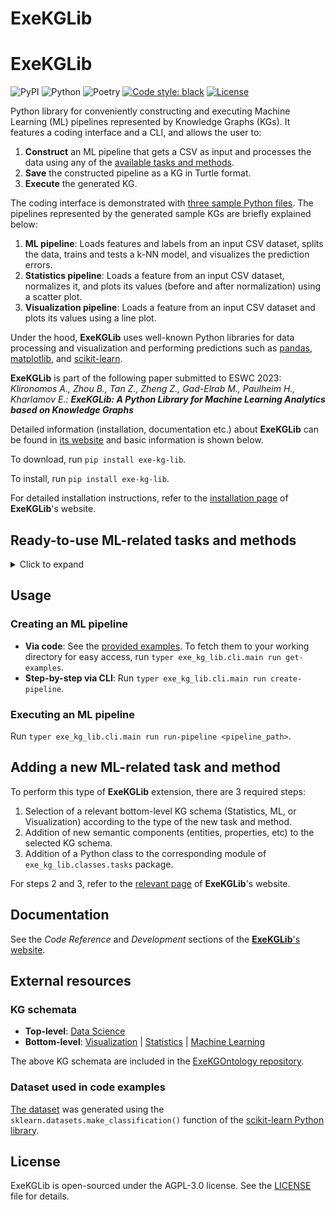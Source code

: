 # ExeKGLib
# ExeKGLib

![PyPI](https://img.shields.io/pypi/v/exe-kg-lib)
![Python](https://img.shields.io/badge/python-v3.8+-blue.svg)
![Poetry](https://img.shields.io/badge/poetry-v1.2.2-blue)
[![Code style: black][black-badge]][black]
[![License](https://img.shields.io/badge/license-AGPL%203.0-blue)](https://www.gnu.org/licenses/agpl-3.0.en.html)

[//]: # (--8<-- [start:overview])
Python library for conveniently constructing and executing Machine Learning (ML) pipelines represented by Knowledge Graphs (KGs). It features a coding interface and a CLI, and allows the user to:

1. **Construct** an ML pipeline that gets a CSV as input and processes the data using any of the [available tasks and methods](https://github.com/boschresearch/ExeKGLib/tree/main/README.md#Ready-to-use-ML-related-tasks-and-methods).
2. **Save** the constructed pipeline as a KG in Turtle format.
3. **Execute** the generated KG.

The coding interface is demonstrated with [three sample Python files](https://github.com/boschresearch/ExeKGLib/tree/main/examples). The pipelines represented by the generated sample KGs are briefly explained below:

1. **ML pipeline**: Loads features and labels from an input CSV dataset, splits the data, trains and tests a k-NN model, and visualizes the prediction errors.
2. **Statistics pipeline**: Loads a feature from an input CSV dataset, normalizes it, and plots its values (before and after normalization) using a scatter plot.
3. **Visualization pipeline**: Loads a feature from an input CSV dataset and plots its values using a line plot.

Under the hood, **ExeKGLib** uses well-known Python libraries for data processing and visualization and performing predictions such as [pandas](https://pandas.pydata.org/), [matplotlib](https://matplotlib.org/), and [scikit-learn](https://scikit-learn.org/).

**ExeKGLib** is part of the following paper submitted to ESWC 2023:<br>
_Klironomos A., Zhou B., Tan Z., Zheng Z., Gad-Elrab M., Paulheim H., Kharlamov E.: **ExeKGLib: A Python Library for Machine Learning Analytics based on Knowledge Graphs**_

[//]: # (--8<-- [end:overview])

Detailed information (installation, documentation etc.) about **ExeKGLib** can be found in [its website](https://boschresearch.github.io/ExeKGLib/) and basic information is shown below.

To download, run `pip install exe-kg-lib`.

[//]: # (--8<-- [start:installation])
To install, run `pip install exe-kg-lib`.

[//]: # (--8<-- [end:installation])

For detailed installation instructions, refer to the [installation page](https://boschresearch.github.io/ExeKGLib/installation/) of **ExeKGLib**'s website.

## Ready-to-use ML-related tasks and methods

<details>
  <summary>Click to expand</summary>

[//]: # (--8<-- [start:supportedmethods])
| KG schema (abbreviation) | Task                      | Method                       | Properties                                                                                    | Input (data structure)                                                                                                                                           | Output (data structure)                                                                                                                                                                    | Implemented by Python class                          |
| ------------------------ | ------------------------- | ---------------------------- | --------------------------------------------------------------------------------------------- | ---------------------------------------------------------------------------------------------------------------------------------------------------------------- | ------------------------------------------------------------------------------------------------------------------------------------------------------------------------------------------ | ---------------------------------------------------- |
| Machine Learning (ML)    | Train                     | KNNTrain                     | \-                                                                                            | DataInTrainX (Matrix or Vector)<br>DataInTrainY (Matrix or Vector)                                                                                               | DataOutPredictedValueTrain (Matrix or Vector)<br>DataOutTrainModel (SingleValue)                                                                                                           | TrainKNNTrain                                        |
| Machine Learning (ML)    | Train                     | MLPTrain                     | \-                                                                                            | DataInTrainX (Matrix or Vector)<br>DataInTrainY (Matrix or Vector)                                                                                               | DataOutPredictedValueTrain (Matrix or Vector)<br>DataOutTrainModel (SingleValue)                                                                                                           | TrainMLPTrain                                        |
| Machine Learning (ML)    | Train                     | LRTrain                      | \-                                                                                            | DataInTrainX (Matrix or Vector)<br>DataInTrainY (Matrix or Vector)                                                                                               | DataOutPredictedValueTrain (Matrix or Vector)<br>DataOutTrainModel (SingleValue)                                                                                                           | TrainLRTrain                                         |
| Machine Learning (ML)    | Test                      | KNNTest                      | \-                                                                                            | DataInTestModel (SingleValue)<br>DataInTestX (Matrix or Vector)                                                                                                  | DataOutPredictedValueTest (Matrix or Vector)                                                                                                                                               | TestKNNTest                                          |
| Machine Learning (ML)    | Test                      | MLPTest                      | \-                                                                                            | DataInTestModel (SingleValue)<br>DataInTestX (Matrix or Vector)                                                                                                  | DataOutPredictedValueTest (Matrix or Vector)                                                                                                                                               | TestMLPTest                                          |
| Machine Learning (ML)    | Test                      | LRTest                       | \-                                                                                            | DataInTestModel (SingleValue)<br>DataInTestX (Matrix or Vector)                                                                                                  | DataOutPredictedValueTest (Matrix or Vector)                                                                                                                                               | TestLRTest                                           |
| Machine Learning (ML)    | PerformanceCalculation    | PerformanceCalculationMethod | \-                                                                                            | DataInTrainRealY (Matrix or Vector)<br>DataInTrainPredictedY (Matrix or Vector)<br>DataInTestPredictedY (Matrix or Vector)<br>DataInTestRealY (Matrix or Vector) | DataOutMLTestErr (Vector)<br>DataOutMLTrainErr (Vector)                                                                                                                                    | PerformanceCalculationPerformanceCalculationMethod   |
| Machine Learning (ML)    | Concatenation             | ConcatenationMethod          | \-                                                                                            | DataInConcatenation (list of Vector)                                                                                                                             | DataOutConcatenatedData (Matrix)                                                                                                                                                           | ConcatenationConcatenationMethod                     |
| Machine Learning (ML)    | DataSplitting             | DataSplittingMethod          | \-                                                                                            | DataInDataSplittingX (Matrix or Vector)<br>DataInDataSplittingY (Matrix or Vector)                                                                               | DataOutSplittedTestDataX (Matrix or Vector)<br>DataOutSplittedTrainDataY (Matrix or Vector)<br>DataOutSplittedTrainDataX (Matrix or Vector)<br>DataOutSplittedTestDataY (Matrix or Vector) | DataSplittingDataSplittingMethod                     |
| Visualization (Visu)     | CanvasTask                | CanvasMethod                 | hasCanvasName (string)<br>hasLayout (string)                                                  | \-                                                                                                                                                               | \-                                                                                                                                                                                         | CanvasTaskCanvasMethod                               |
| Visualization (Visu)     | PlotTask                  | LineplotMethod               | hasLineStyle (string)<br>hasLineWidth (int)<br>hasLegendName (string)                         | DataInVector (Vector)                                                                                                                                            | \-                                                                                                                                                                                         | PlotTaskLineplotMethod                               |
| Visualization (Visu)     | PlotTask                  | ScatterplotMethod            | hasLineStyle (string)<br>hasLineWidth (int)<br>hasScatterSize (int)<br>hasLegendName (string) | DataInVector (Vector)                                                                                                                                            | \-                                                                                                                                                                                         | PlotTaskScatterplotMethod                            |
| Statistics (Stats)       | TrendCalculationTask      | TrendCalculationMethod       | \-                                                                                            | DataInTrendCalculation (Vector)                                                                                                                                  | DataOutTrendCalculation (Vector)                                                                                                                                                           | TrendCalculationTaskTrendCalculationMethod           |
| Statistics (Stats)       | NormalizationTask         | NormalizationMethod          | \-                                                                                            | DataInNormalization (Vector)                                                                                                                                     | DataOutNormalization (Vector)                                                                                                                                                              | NormalizationTaskNormalizationMethod                 |
| Statistics (Stats)       | ScatteringCalculationTask | ScatteringCalculationMethod  | \-                                                                                            | DataInScatteringCalculation (Vector)                                                                                                                             | DataOutScatteringCalculation (Vector)                                                                                                                                                      | ScatteringCalculationTaskScatteringCalculationMethod |

[//]: # (--8<-- [end:supportedmethods])

</details>

## Usage

[//]: # (--8<-- [start:usage])
### Creating an ML pipeline

- **Via code**: See the [provided examples](https://github.com/boschresearch/ExeKGLib/tree/main/examples). To fetch them to your working directory for easy access, run `typer exe_kg_lib.cli.main run get-examples`.
- **Step-by-step via CLI**: Run `typer exe_kg_lib.cli.main run create-pipeline`.

### Executing an ML pipeline
Run `typer exe_kg_lib.cli.main run run-pipeline <pipeline_path>`.

[//]: # (--8<-- [end:usage])

## Adding a new ML-related task and method

[//]: # (--8<-- [start:extending])
To perform this type of **ExeKGLib** extension, there are 3 required steps:

1. Selection of a relevant bottom-level KG schema (Statistics, ML, or Visualization) according to the type of the new task and method.
2. Addition of new semantic components (entities, properties, etc) to the selected KG schema.
3. Addition of a Python class to the corresponding module of `exe_kg_lib.classes.tasks` package.

For steps 2 and 3, refer to the [relevant page](https://boschresearch.github.io/ExeKGLib/adding-new-task-and-method/) of **ExeKGLib**'s website.

[//]: # (--8<-- [end:extending])

## Documentation
See the _Code Reference_ and _Development_ sections of the [**ExeKGLib**'s website](https://boschresearch.github.io/ExeKGLib/).

## External resources

[//]: # (--8<-- [start:externalresources])
### KG schemata

- **Top-level**: [Data Science](https://w3id.org/def/exekg-ds)
- **Bottom-level**: [Visualization](https://w3id.org/def/exekg-visu) | [Statistics](https://w3id.org/def/exekg-stats) | [Machine Learning](https://w3id.org/def/exekg-ml)

The above KG schemata are included in the [ExeKGOntology repository](https://github.com/nsai-uio/ExeKGOntology).

### Dataset used in code examples
[The dataset](https://github.com/boschresearch/ExeKGLib/tree/main/examples/data/dummy_data.csv) was generated using the `sklearn.datasets.make_classification()` function of the [scikit-learn Python library](https://scikit-learn.org/).

[//]: # (--8<-- [end:externalresources])

## License

ExeKGLib is open-sourced under the AGPL-3.0 license. See the
[LICENSE](LICENSE.md) file for details.

<!-- URLs -->
[black-badge]: https://img.shields.io/badge/code%20style-black-000000.svg
[black]: https://github.com/psf/black
[ci-badge]: https://github.com/boschresearch/ExeKGLib/actions/workflows/ci.yaml/badge.svg
[ci]: https://github.com/boschresearch/ExeKGLib/actions/workflows/ci.yaml
[docs-badge]: https://img.shields.io/badge/docs-gh--pages-inactive
[docs]: https://github.com/boschresearch/ExeKGLib/tree/gh-pages
[license-badge]: https://img.shields.io/badge/License-All%20rights%20reserved-informational
[license-url]: https://pages.github.boschdevcloud.com/bcai-internal//latest/license
[pre-commit-badge]: https://img.shields.io/badge/pre--commit-enabled-brightgreen?logo=pre-commit&logoColor=white
[pre-commit]: https://github.com/pre-commit/pre-commit
